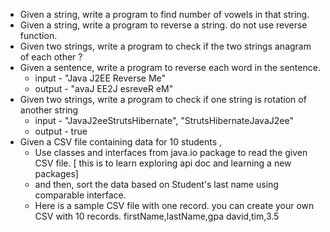 - Given a string, write a program to find number of vowels in that string.
- Given a string, write a program to reverse a string. do not use reverse function.
- Given two strings, write a program to check if the two strings anagram of each other ?
- Given a sentence, write a program to reverse each word in the sentence.
  - input - "Java J2EE Reverse Me"
  - output - "avaJ EE2J esreveR eM"
- Given two strings, write a program to check if one string is rotation of another string
  - input - "JavaJ2eeStrutsHibernate", "StrutsHibernateJavaJ2ee"
  - output - true
- Given a CSV file containing data for 10 students ,
  -  Use classes and interfaces from java.io package to read the given CSV file. [ this is to learn exploring api doc and learning a new packages]
  - and then, sort the data based on Student's last name using comparable interface.
  - Here is a sample CSV file with one record. you can create your own CSV with 10 records.
    firstName,lastName,gpa
    david,tim,3.5
